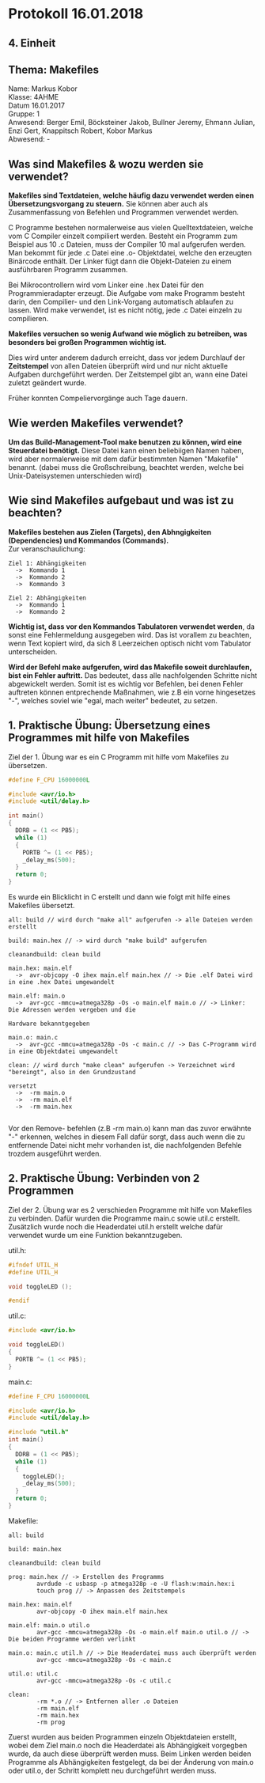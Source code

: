 # Protokoll 16.01.2018

## 4. Einheit
## Thema: Makefiles

Name: Markus Kobor  <br>
Klasse: 4AHME  <br>
Datum 16.01.2017  <br>
Gruppe: 1  <br>
Anwesend: Berger Emil, Böcksteiner Jakob, Bullner Jeremy, Ehmann Julian, Enzi Gert, Knappitsch Robert, Kobor Markus  <br>
Abwesend: -  <br>

## Was sind Makefiles & wozu werden sie verwendet?

**Makefiles sind Textdateien, welche häufig dazu verwendet werden einen Übersetzungsvorgang zu steuern.** Sie können aber auch als Zusammenfassung von Befehlen und Programmen verwendet werden.

C Programme bestehen normalerweise aus vielen Quelltextdateien, welche vom C Compiler einzelt compiliert werden. Besteht ein Programm zum Beispiel aus 10 .c Dateien, muss der Compiler 10 mal aufgerufen werden. Man bekommt für jede .c Datei eine 
.o- Objektdatei, welche den erzeugten Binärcode enthält. Der Linker fügt dann die Objekt-Dateien zu einem ausführbaren Programm
zusammen.

Bei Mikrocontrollern wird vom Linker eine .hex Datei für den Programmieradapter erzeugt.
Die Aufgabe vom make Programm besteht darin, den Compilier- und den Link-Vorgang automatisch ablaufen zu lassen. Wird make verwendet, ist es nicht nötig, jede .c Datei einzeln zu compilieren.

**Makefiles versuchen so wenig Aufwand wie möglich zu betreiben, was besonders bei großen Programmen wichtig ist.** 

Dies wird unter anderem dadurch erreicht, dass vor jedem Durchlauf der **Zeitstempel** von allen Dateien überprüft wird und nur nicht aktuelle Aufgaben durchgeführt werden.
Der Zeitstempel gibt an, wann eine Datei zuletzt geändert wurde.

Früher konnten Compeliervorgänge auch Tage dauern.

## Wie werden Makefiles verwendet?

**Um das Build-Management-Tool make benutzen zu können, wird eine Steuerdatei benötigt.** Diese Datei kann einen beliebiigen Namen haben, wird aber normalerweise mit dem dafür bestimmten Namen "Makefile" benannt. (dabei muss die Großschreibung, beachtet werden, welche bei Unix-Dateisystemen unterschieden wird)

## Wie sind Makefiles aufgebaut und was ist zu beachten?

**Makefiles bestehen aus Zielen (Targets), den Abhngigkeiten (Dependencies) und Kommandos (Commands).** <br>
Zur veranschaulichung:

```
Ziel 1: Abhängigkeiten 
  ->  Kommando 1
  ->  Kommando 2
  ->  Kommando 3

Ziel 2: Abhängigkeiten
  ->  Kommando 1
  ->  Kommando 2
```
**Wichtig ist, dass vor den Kommandos Tabulatoren verwendet werden**, da sonst eine Fehlermeldung ausgegeben wird. Das ist vorallem zu beachten, wenn Text kopiert wird, da sich 8 Leerzeichen optisch nicht vom Tabulator unterscheiden.

**Wird der Befehl make aufgerufen, wird das Makefile soweit durchlaufen, bist ein Fehler auftritt.** Das bedeutet, dass alle nachfolgenden Schritte nicht abgewickelt werden. Somit ist es wichtig vor Befehlen, bei denen Fehler auftreten können entprechende Maßnahmen, wie z.B ein vorne hingesetzes "-", welches soviel wie "egal, mach weiter" bedeutet, zu setzen.

## 1. Praktische Übung: Übersetzung eines Programmes mit hilfe von Makefiles

Ziel der 1. Übung war es ein C Programm mit hilfe vom Makefiles zu übersetzen.

```c
#define F_CPU 16000000L

#include <avr/io.h>
#include <util/delay.h>

int main()
{
  DDRB = (1 << PB5);
  while (1)
  {
    PORTB ^= (1 << PB5);
    _delay_ms(500);
  }
  return 0;
}
```
Es wurde ein Blicklicht in C erstellt und dann wie folgt mit hilfe eines Makefiles übersetzt.  

```
all: build // wird durch "make all" aufgerufen -> alle Dateien werden erstellt

build: main.hex // -> wird durch "make build" aufgerufen

cleanandbuild: clean build

main.hex: main.elf
  ->  avr-objcopy -O ihex main.elf main.hex // -> Die .elf Datei wird in eine .hex Datei umgewandelt

main.elf: main.o
  ->  avr-gcc -mmcu=atmega328p -Os -o main.elf main.o // -> Linker: Die Adressen werden vergeben und die
                                                                    Hardware bekanntgegeben
  
main.o: main.c
  ->  avr-gcc -mmcu=atmega328p -Os -c main.c // -> Das C-Programm wird in eine Objektdatei umgewandelt
  
clean: // wird durch "make clean" aufgerufen -> Verzeichnet wird "bereingt", also in den Grundzustand
                                                                                             versetzt
  ->  -rm main.o 
  ->  -rm main.elf
  ->  -rm main.hex
  
```
Vor den Remove- befehlen (z.B -rm main.o) kann man das zuvor erwähnte "-" erkennen, welches in diesem Fall dafür sorgt, dass auch wenn die zu entfernende Datei nicht mehr vorhanden ist, die nachfolgenden Befehle trozdem ausgeführt werden.

## 2. Praktische Übung: Verbinden von 2 Programmen

Ziel der 2. Übung war es 2 verschieden Programme mit hilfe von Makefiles zu verbinden.
Dafür wurden die Programme main.c sowie util.c erstellt.
Zusätzlich wurde noch die Headerdatei util.h erstellt welche dafür verwendet wurde um eine Funktion bekanntzugeben.

util.h:  
```c
#ifndef UTIL_H
#define UTIL_H

void toggleLED ();

#endif
```    
util.c:  
```c
#include <avr/io.h>

void toggleLED()
{
  PORTB ^= (1 << PB5);
}
``` 

main.c:  
```c
#define F_CPU 16000000L

#include <avr/io.h>
#include <util/delay.h>

#include "util.h"
int main()
{
  DDRB = (1 << PB5);
  while (1)
  {
    toggleLED();
    _delay_ms(500);
  }
  return 0;
}

```  
Makefile:
```
all: build

build: main.hex

cleanandbuild: clean build

prog: main.hex // -> Erstellen des Programms
        avrdude -c usbasp -p atmega328p -e -U flash:w:main.hex:i
        touch prog // -> Anpassen des Zeitstempels

main.hex: main.elf
        avr-objcopy -O ihex main.elf main.hex

main.elf: main.o util.o
        avr-gcc -mmcu=atmega328p -Os -o main.elf main.o util.o // -> Die beiden Programme werden verlinkt

main.o: main.c util.h // -> Die Headerdatei muss auch überprüft werden
        avr-gcc -mmcu=atmega328p -Os -c main.c

util.o: util.c
        avr-gcc -mmcu=atmega328p -Os -c util.c

clean:
        -rm *.o // -> Entfernen aller .o Dateien
        -rm main.elf
        -rm main.hex
        -rm prog
```  
Zuerst wurden aus beiden Programmen einzeln Objektdateien erstellt, wobei dem Ziel main.o noch die Headerdatei als Abhängigkeit vorgegben wurde, da auch diese überprüft werden muss.
Beim Linken werden beiden Programme als Abhängigkeiten festgelegt, da bei der Änderung von main.o oder util.o, der Schritt komplett neu durchgeführt werden muss.
